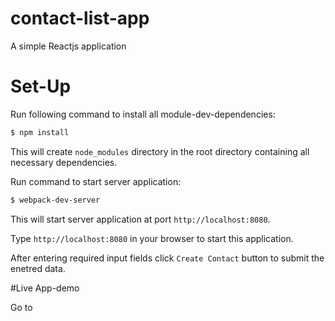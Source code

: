# contact-list-app
A simple Reactjs application

# Set-Up

  Run following command to install all module-dev-dependencies: 
```bash
$ npm install
```
  This will create `node_modules` directory in the root directory containing all necessary dependencies.
  
  Run command to start server application:
```bash
$ webpack-dev-server
```
  This will start server application at port `http://localhost:8080`.
  
  Type `http://localhost:8080` in your browser to start this application.
  
  After entering required input fields click `Create Contact` button to submit the enetred data.
  
  #Live App-demo
  
  Go to 
